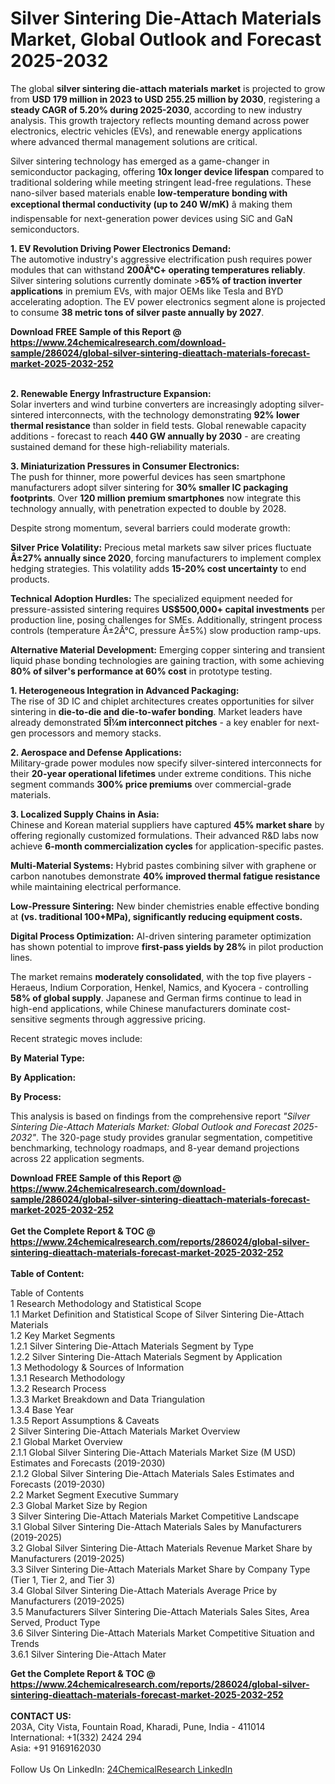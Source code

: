 <h1>Silver Sintering Die-Attach Materials Market, Global Outlook and Forecast 2025-2032</h1><p>The global <strong>silver sintering die-attach materials market</strong> is projected to grow from <strong>USD 179 million in 2023 to USD 255.25 million by 2030</strong>, registering a <strong>steady CAGR of 5.20% during 2025-2030</strong>, according to new industry analysis. This growth trajectory reflects mounting demand across power electronics, electric vehicles (EVs), and renewable energy applications where advanced thermal management solutions are critical.</p><p>Silver sintering technology has emerged as a game-changer in semiconductor packaging, offering <strong>10x longer device lifespan</strong> compared to traditional soldering while meeting stringent lead-free regulations. These nano-silver based materials enable <strong>low-temperature bonding with exceptional thermal conductivity (up to 240 W/mK)</strong> â making them indispensable for next-generation power devices using SiC and GaN semiconductors.</p><p><strong>1. EV Revolution Driving Power Electronics Demand:</strong><br>
The automotive industry's aggressive electrification push requires power modules that can withstand <strong>200Â°C+ operating temperatures reliably</strong>. Silver sintering solutions currently dominate &gt;<strong>65% of traction inverter applications</strong> in premium EVs, with major OEMs like Tesla and BYD accelerating adoption. The EV power electronics segment alone is projected to consume <strong>38 metric tons of silver paste annually by 2027</strong>.</p><div><b>Download FREE Sample of this Report @ 
            <a href="https://www.24chemicalresearch.com/download-sample/286024/global-silver-sintering-dieattach-materials-forecast-market-2025-2032-252">
            https://www.24chemicalresearch.com/download-sample/286024/global-silver-sintering-dieattach-materials-forecast-market-2025-2032-252</a></b></div><br><p><strong>2. Renewable Energy Infrastructure Expansion:</strong><br>
Solar inverters and wind turbine converters are increasingly adopting silver-sintered interconnects, with the technology demonstrating <strong>92% lower thermal resistance</strong> than solder in field tests. Global renewable capacity additions - forecast to reach <strong>440 GW annually by 2030</strong> - are creating sustained demand for these high-reliability materials.</p><p><strong>3. Miniaturization Pressures in Consumer Electronics:</strong><br>
The push for thinner, more powerful devices has seen smartphone manufacturers adopt silver sintering for <strong>30% smaller IC packaging footprints</strong>. Over <strong>120 million premium smartphones</strong> now integrate this technology annually, with penetration expected to double by 2028.</p><p>Despite strong momentum, several barriers could moderate growth:</p><p><strong>Silver Price Volatility:</strong> Precious metal markets saw silver prices fluctuate <strong>Â±27% annually since 2020</strong>, forcing manufacturers to implement complex hedging strategies. This volatility adds <strong>15-20% cost uncertainty</strong> to end products.</p><p><strong>Technical Adoption Hurdles:</strong> The specialized equipment needed for pressure-assisted sintering requires <strong>US$500,000+ capital investments</strong> per production line, posing challenges for SMEs. Additionally, stringent process controls (temperature Â±2Â°C, pressure Â±5%) slow production ramp-ups.</p><p><strong>Alternative Material Development:</strong> Emerging copper sintering and transient liquid phase bonding technologies are gaining traction, with some achieving <strong>80% of silver's performance at 60% cost</strong> in prototype testing.</p><p><strong>1. Heterogeneous Integration in Advanced Packaging:</strong><br>
The rise of 3D IC and chiplet architectures creates opportunities for silver sintering in <strong>die-to-die and die-to-wafer bonding</strong>. Market leaders have already demonstrated <strong>5Î¼m interconnect pitches</strong> - a key enabler for next-gen processors and memory stacks.</p><p><strong>2. Aerospace and Defense Applications:</strong><br>
Military-grade power modules now specify silver-sintered interconnects for their <strong>20-year operational lifetimes</strong> under extreme conditions. This niche segment commands <strong>300% price premiums</strong> over commercial-grade materials.</p><p><strong>3. Localized Supply Chains in Asia:</strong><br>
Chinese and Korean material suppliers have captured <strong>45% market share</strong> by offering regionally customized formulations. Their advanced R&amp;D labs now achieve <strong>6-month commercialization cycles</strong> for application-specific pastes.</p><p><strong>Multi-Material Systems:</strong> Hybrid pastes combining silver with graphene or carbon nanotubes demonstrate <strong>40% improved thermal fatigue resistance</strong> while maintaining electrical performance.</p><p><strong>Low-Pressure Sintering:</strong> New binder chemistries enable effective bonding at <strong> (vs. traditional 100+MPa), significantly reducing equipment costs.</strong></p><p><strong>Digital Process Optimization:</strong> AI-driven sintering parameter optimization has shown potential to improve <strong>first-pass yields by 28%</strong> in pilot production lines.</p><p>The market remains <strong>moderately consolidated</strong>, with the top five players - Heraeus, Indium Corporation, Henkel, Namics, and Kyocera - controlling <strong>58% of global supply</strong>. Japanese and German firms continue to lead in high-end applications, while Chinese manufacturers dominate cost-sensitive segments through aggressive pricing.</p><p>Recent strategic moves include:</p><p><strong>By Material Type:</strong></p><p><strong>By Application:</strong></p><p><strong>By Process:</strong></p><p>This analysis is based on findings from the comprehensive report <em>"Silver Sintering Die-Attach Materials Market: Global Outlook and Forecast 2025-2032"</em>. The 320-page study provides granular segmentation, competitive benchmarking, technology roadmaps, and 8-year demand projections across 22 application segments.</p><div><b>Download FREE Sample of this Report @ 
            <a href="https://www.24chemicalresearch.com/download-sample/286024/global-silver-sintering-dieattach-materials-forecast-market-2025-2032-252">
            https://www.24chemicalresearch.com/download-sample/286024/global-silver-sintering-dieattach-materials-forecast-market-2025-2032-252</a></b></div><br><div><b>Get the Complete Report & TOC @ 
            <a href="https://www.24chemicalresearch.com/reports/286024/global-silver-sintering-dieattach-materials-forecast-market-2025-2032-252">
            https://www.24chemicalresearch.com/reports/286024/global-silver-sintering-dieattach-materials-forecast-market-2025-2032-252</a></b></div><br>
            <b>Table of Content:</b><p>Table of Contents<br />
1 Research Methodology and Statistical Scope<br />
1.1 Market Definition and Statistical Scope of Silver Sintering Die-Attach Materials<br />
1.2 Key Market Segments<br />
1.2.1 Silver Sintering Die-Attach Materials Segment by Type<br />
1.2.2 Silver Sintering Die-Attach Materials Segment by Application<br />
1.3 Methodology & Sources of Information<br />
1.3.1 Research Methodology<br />
1.3.2 Research Process<br />
1.3.3 Market Breakdown and Data Triangulation<br />
1.3.4 Base Year<br />
1.3.5 Report Assumptions & Caveats<br />
2 Silver Sintering Die-Attach Materials Market Overview<br />
2.1 Global Market Overview<br />
2.1.1 Global Silver Sintering Die-Attach Materials Market Size (M USD) Estimates and Forecasts (2019-2030)<br />
2.1.2 Global Silver Sintering Die-Attach Materials Sales Estimates and Forecasts (2019-2030)<br />
2.2 Market Segment Executive Summary<br />
2.3 Global Market Size by Region<br />
3 Silver Sintering Die-Attach Materials Market Competitive Landscape<br />
3.1 Global Silver Sintering Die-Attach Materials Sales by Manufacturers (2019-2025)<br />
3.2 Global Silver Sintering Die-Attach Materials Revenue Market Share by Manufacturers (2019-2025)<br />
3.3 Silver Sintering Die-Attach Materials Market Share by Company Type (Tier 1, Tier 2, and Tier 3)<br />
3.4 Global Silver Sintering Die-Attach Materials Average Price by Manufacturers (2019-2025)<br />
3.5 Manufacturers Silver Sintering Die-Attach Materials Sales Sites, Area Served, Product Type<br />
3.6 Silver Sintering Die-Attach Materials Market Competitive Situation and Trends<br />
3.6.1 Silver Sintering Die-Attach Mater</p><div><b>Get the Complete Report & TOC @ 
            <a href="https://www.24chemicalresearch.com/reports/286024/global-silver-sintering-dieattach-materials-forecast-market-2025-2032-252">
            https://www.24chemicalresearch.com/reports/286024/global-silver-sintering-dieattach-materials-forecast-market-2025-2032-252</a></b></div><br><b>CONTACT US:</b><br>
            203A, City Vista, Fountain Road, Kharadi, Pune, India - 411014<br>
            International: +1(332) 2424 294<br>
            Asia: +91 9169162030 <br><br>
            Follow Us On LinkedIn: <a href="https://www.linkedin.com/company/24chemicalresearch/">24ChemicalResearch LinkedIn</a>